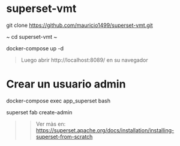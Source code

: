 # superset-vmt


git clone https://github.com/mauricio1499/superset-vmt.git

~
cd superset-vmt
~

docker-compose up -d


> Luego abrir http://localhost:8089/ en su navegador



# Crear un usuario admin

docker-compose exec app_superset bash



superset fab create-admin


>> Ver màs en: https://superset.apache.org/docs/installation/installing-superset-from-scratch
